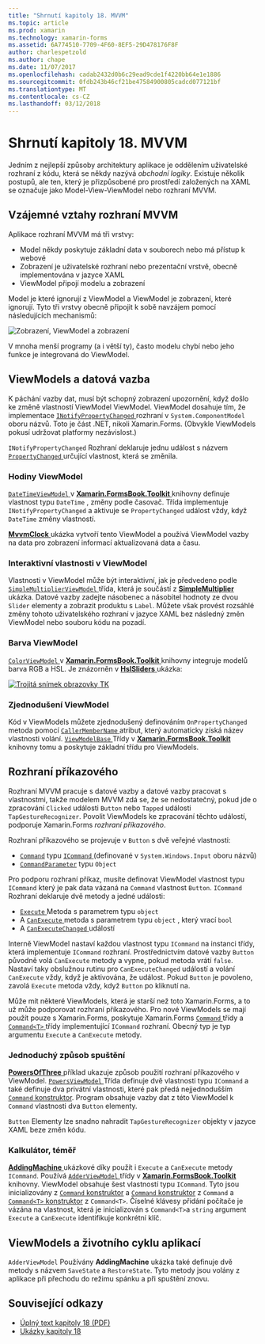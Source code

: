 ```yaml
---
title: "Shrnutí kapitoly 18. MVVM"
ms.topic: article
ms.prod: xamarin
ms.technology: xamarin-forms
ms.assetid: 6A774510-7709-4F60-8EF5-29D478176F8F
author: charlespetzold
ms.author: chape
ms.date: 11/07/2017
ms.openlocfilehash: cadab2432d0b6c29ead9cde1f4220bb64e1e1886
ms.sourcegitcommit: 0fdb243b46cf21be47584900805cadcd077121bf
ms.translationtype: MT
ms.contentlocale: cs-CZ
ms.lasthandoff: 03/12/2018
---
```

# <a name="summary-of-chapter-18-mvvm"></a>Shrnutí kapitoly 18. MVVM

Jedním z nejlepší způsoby architektury aplikace je oddělením uživatelské rozhraní z kódu, která se někdy nazývá *obchodní logiky*. Existuje několik postupů, ale ten, který je přizpůsobené pro prostředí založených na XAML se označuje jako Model-View-ViewModel nebo rozhraní MVVM.

## <a name="mvvm-interrelationships"></a>Vzájemné vztahy rozhraní MVVM

Aplikace rozhraní MVVM má tři vrstvy:

- Model někdy poskytuje základní data v souborech nebo má přístup k webové
- Zobrazení je uživatelské rozhraní nebo prezentační vrstvě, obecně implementována v jazyce XAML
- ViewModel připojí modelu a zobrazení

Model je které ignorují z ViewModel a ViewModel je zobrazení, které ignorují. Tyto tři vrstvy obecně připojit k sobě navzájem pomocí následujících mechanismů:

![Zobrazení, ViewModel a zobrazení](images/ch18fg03.png "rozhraní MVVM")

V mnoha menší programy (a i větší ty), často modelu chybí nebo jeho funkce je integrovaná do ViewModel.

## <a name="viewmodels-and-data-binding"></a>ViewModels a datová vazba

K páchání vazby dat, musí být schopný zobrazení upozornění, když došlo ke změně vlastností ViewModel ViewModel. ViewModel dosahuje tím, že implementace [ `INotifyPropertyChanged` ](https://developer.xamarin.com/api/type/System.ComponentModel.INotifyPropertyChanged/) rozhraní v `System.ComponentModel` oboru názvů. Toto je část .NET, nikoli Xamarin.Forms. (Obvykle ViewModels pokusí udržovat platformy nezávislost.)

`INotifyPropertyChanged` Rozhraní deklaruje jednu událost s názvem [ `PropertyChanged` ](https://developer.xamarin.com/api/type/System.ComponentModel.INotifyPropertyChanged/) určující vlastnost, která se změnila.

### <a name="a-viewmodel-clock"></a>Hodiny ViewModel

[ `DateTimeViewModel` ](https://github.com/xamarin/xamarin-forms-book-samples/blob/master/Libraries/Xamarin.FormsBook.Toolkit/Xamarin.FormsBook.Toolkit/DateTimeViewModel.cs) v [ **Xamarin.FormsBook.Toolkit** ](https://github.com/xamarin/xamarin-forms-book-samples/tree/master/Libraries/Xamarin.FormsBook.Toolkit/Xamarin.FormsBook.Toolkit) knihovny definuje vlastnost typu `DateTime` , změny podle časovač. Třída implementuje `INotifyPropertyChanged` a aktivuje se `PropertyChanged` událost vždy, když `DateTime` změny vlastností.

[ **MvvmClock** ](https://github.com/xamarin/xamarin-forms-book-samples/tree/master/Chapter18/MvvmClock) ukázka vytvoří tento ViewModel a používá ViewModel vazby na data pro zobrazení informací aktualizovaná data a času.

### <a name="interactive-properties-in-a-viewmodel"></a>Interaktivní vlastnosti v ViewModel

Vlastnosti v ViewModel může být interaktivní, jak je předvedeno podle [ `SimpleMultiplierViewModel` ](https://github.com/xamarin/xamarin-forms-book-samples/blob/master/Chapter18/SimpleMultiplier/SimpleMultiplier/SimpleMultiplier/SimpleMultiplierViewModel.cs) třída, která je součástí z [ **SimpleMultiplier** ](https://github.com/xamarin/xamarin-forms-book-samples/tree/master/Chapter18/SimpleMultiplier) ukázka. Datové vazby zadejte násobenec a násobitel hodnoty ze dvou `Slider` elementy a zobrazit produktu s `Label`. Můžete však provést rozsáhlé změny tohoto uživatelského rozhraní v jazyce XAML bez následný změn ViewModel nebo souboru kódu na pozadí.

### <a name="a-color-viewmodel"></a>Barva ViewModel

[ `ColorViewModel` ](https://github.com/xamarin/xamarin-forms-book-samples/blob/master/Libraries/Xamarin.FormsBook.Toolkit/Xamarin.FormsBook.Toolkit/ColorViewModel.cs) v [ **Xamarin.FormsBook.Toolkit** ](https://github.com/xamarin/xamarin-forms-book-samples/tree/master/Libraries/Xamarin.FormsBook.Toolkit/Xamarin.FormsBook.Toolkit) knihovny integruje modelů barva RGB a HSL. Je znázorněn v [ **HslSliders** ](https://github.com/xamarin/xamarin-forms-book-samples/tree/master/Chapter18/HslSliders) ukázka:

[![Trojitá snímek obrazovky TK](images/ch18fg08-small.png "HSL barevný Model")](images/ch18fg08-large.png#lightbox "HSL barva modelu")

### <a name="streamlining-the-viewmodel"></a>Zjednodušení ViewModel

Kód v ViewModels můžete zjednodušený definováním `OnPropertyChanged` metoda pomocí [ `CallerMemberName` ](https://developer.xamarin.com/api/type/System.Runtime.CompilerServices.CallerMemberNameAttribute/) atribut, který automaticky získá název vlastnosti volání. [ `ViewModelBase` ](https://github.com/xamarin/xamarin-forms-book-samples/blob/master/Libraries/Xamarin.FormsBook.Toolkit/Xamarin.FormsBook.Toolkit/ViewModelBase.cs) Třídy v [ **Xamarin.FormsBook.Toolkit** ](https://github.com/xamarin/xamarin-forms-book-samples/tree/master/Libraries/Xamarin.FormsBook.Toolkit/Xamarin.FormsBook.Toolkit) knihovny tomu a poskytuje základní třídu pro ViewModels.

## <a name="the-command-interface"></a>Rozhraní příkazového

Rozhraní MVVM pracuje s datové vazby a datové vazby pracovat s vlastnostmi, takže modelem MVVM zdá se, že se nedostatečný, pokud jde o zpracování `Clicked` události `Button` nebo `Tapped` události `TapGestureRecognizer`. Povolit ViewModels ke zpracování těchto událostí, podporuje Xamarin.Forms *rozhraní příkazového*.

Rozhraní příkazového se projevuje v `Button` s dvě veřejné vlastnosti:

- [`Command`](https://developer.xamarin.com/api/property/Xamarin.Forms.Button.Command/) typu [ `ICommand` ](https://developer.xamarin.com/api/type/System.Windows.Input.ICommand/) (definované v `System.Windows.Input` oboru názvů)
- [`CommandParameter`](https://developer.xamarin.com/api/property/Xamarin.Forms.Button.CommandParameter/) typu `Object`

Pro podporu rozhraní příkaz, musíte definovat ViewModel vlastnost typu `ICommand` který je pak data vázaná na `Command` vlastnost `Button`. `ICommand` Rozhraní deklaruje dvě metody a jedné události:

- [ `Execute` ](https://developer.xamarin.com/api/member/System.Windows.Input.ICommand.Execute/p/System.Object/) Metoda s parametrem typu `object`
- A [ `CanExecute` ](https://developer.xamarin.com/api/member/System.Windows.Input.ICommand.CanExecute/p/System.Object/) metoda s parametrem typu `object` , který vrací `bool`
- A [ `CanExecuteChanged` ](https://developer.xamarin.com/api/event/System.Windows.Input.ICommand.CanExecuteChanged/) událostí

Interně ViewModel nastaví každou vlastnost typu `ICommand` na instanci třídy, která implementuje `ICommand` rozhraní. Prostřednictvím datové vazby `Button` původně volá `CanExecute` metody a vypne, pokud metoda vrátí `false`. Nastaví taky obslužnou rutinu pro `CanExecuteChanged` událostí a volání `CanExecute` vždy, když je aktivována, že událost. Pokud `Button` je povoleno, zavolá `Execute` metoda vždy, když `Button` po kliknutí na.

Může mít některé ViewModels, která je starší než toto Xamarin.Forms, a to už může podporovat rozhraní příkazového. Pro nové ViewModels se mají použít pouze s Xamarin.Forms, poskytuje Xamarin.Forms [ `Command` ](https://developer.xamarin.com/api/type/Xamarin.Forms.Command/) třídy a [ `Command<T>` ](https://developer.xamarin.com/api/type/Xamarin.Forms.Command%3CT%3E/) třídy implementující `ICommand` rozhraní. Obecný typ je typ argumentu `Execute` a `CanExecute` metody.

### <a name="simple-method-executions"></a>Jednoduchý způsob spuštění

[ **PowersOfThree** ](https://github.com/xamarin/xamarin-forms-book-samples/tree/master/Chapter18/PowersOfThree) příklad ukazuje způsob použití rozhraní příkazového v ViewModel. [ `PowersViewModel` ](https://github.com/xamarin/xamarin-forms-book-samples/blob/master/Chapter18/PowersOfThree/PowersOfThree/PowersOfThree/PowersViewModel.cs) Třída definuje dvě vlastnosti typu `ICommand` a také definuje dva privátní vlastnosti, které pak předá nejjednodušším [ `Command` konstruktor](https://developer.xamarin.com/api/constructor/Xamarin.Forms.Command.Command/p/System.Action/). Program obsahuje vazby dat z této ViewModel k `Command` vlastnosti dva `Button` elementy.

`Button` Elementy lze snadno nahradit `TapGestureRecognizer` objekty v jazyce XAML beze změn kódu.

### <a name="a-calculator-almost"></a>Kalkulátor, téměř

[ **AddingMachine** ](https://github.com/xamarin/xamarin-forms-book-samples/tree/master/Chapter18/AddingMachine) ukázkové díky použít i `Execute` a `CanExecute` metody `ICommand`. Používá [ `AdderViewModel` ](https://github.com/xamarin/xamarin-forms-book-samples/blob/master/Libraries/Xamarin.FormsBook.Toolkit/Xamarin.FormsBook.Toolkit/AdderViewModel.cs) třídy v [ **Xamarin.FormsBook.Toolkit** ](https://github.com/xamarin/xamarin-forms-book-samples/blob/master/Libraries/Xamarin.FormsBook.Toolkit/Xamarin.FormsBook.Toolkit/AdderViewModel.cs) knihovny. ViewModel obsahuje šest vlastností typu `ICommand`. Tyto jsou inicializovány z [ `Command` konstruktor](https://developer.xamarin.com/api/constructor/Xamarin.Forms.Command.Command/p/System.Action/) a [ `Command` konstruktor](https://developer.xamarin.com/api/constructor/Xamarin.Forms.Command.Command/p/System.Action/System.Func%7BSystem.Boolean%7D/) z `Command` a [ `Command<T>` konstruktor](https://developer.xamarin.com/api/constructor/Xamarin.Forms.Command%3CT%3E.Command%3CT%3E/p/System.Action%7BT%7D/System.Func%7BT,System.Boolean%7D/) z `Command<T>`. Číselné klávesy přidání počítače je vázána na vlastnost, která je inicializován s `Command<T>`a `string` argument `Execute` a `CanExecute` identifikuje konkrétní klíč.

## <a name="viewmodels-and-the-application-lifecycle"></a>ViewModels a životního cyklu aplikací

`AdderViewModel` Používány **AddingMachine** ukázka také definuje dvě metody s názvem `SaveState` a `RestoreState`. Tyto metody jsou volány z aplikace při přechodu do režimu spánku a při spuštění znovu.



## <a name="related-links"></a>Související odkazy

- [Úplný text kapitoly 18 (PDF)](https://download.xamarin.com/developer/xamarin-forms-book/XamarinFormsBook-Ch18-Apr2016.pdf)
- [Ukázky kapitoly 18](https://github.com/xamarin/xamarin-forms-book-samples/tree/master/Chapter18)

